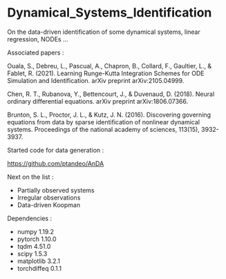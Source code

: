 # Dynamical_Systems_Identification
On the data-driven identification of some dynamical systems, linear regression, NODEs ...

Associated papers : 

Ouala, S., Debreu, L., Pascual, A., Chapron, B., Collard, F., Gaultier, L., & Fablet, R. (2021). Learning Runge-Kutta Integration Schemes for ODE Simulation and Identification. arXiv preprint arXiv:2105.04999.

Chen, R. T., Rubanova, Y., Bettencourt, J., & Duvenaud, D. (2018). Neural ordinary differential equations. arXiv preprint arXiv:1806.07366.

Brunton, S. L., Proctor, J. L., & Kutz, J. N. (2016). Discovering governing equations from data by sparse identification of nonlinear dynamical systems. Proceedings of the national academy of sciences, 113(15), 3932-3937.

Started code for data generation : 

https://github.com/ptandeo/AnDA

Next on the list : 

* Partially observed systems
* Irregular observations
* Data-driven Koopman 

Dependencies : 

* numpy 1.19.2
* pytorch 1.10.0
* tqdm 4.51.0
* scipy 1.5.3
* matplotlib 3.2.1
* torchdiffeq 0.1.1
